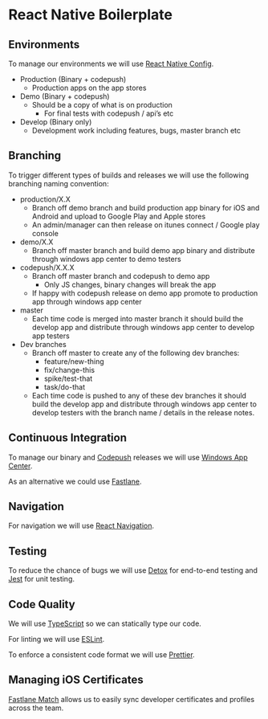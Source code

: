 # React Native Boilerplate

## Environments

To manage our environments we will use [React Native Config](https://github.com/luggit/react-native-config).

- Production (Binary + codepush)
  - Production apps on the app stores
- Demo (Binary + codepush)
  - Should be a copy of what is on production
    - For final tests with codepush / api’s etc
- Develop (Binary only)
  - Development work including features, bugs, master branch etc

## Branching

To trigger different types of builds and releases we will use the following branching naming convention:

- production/X.X
  - Branch off demo branch and build production app binary for iOS and Android and upload to Google Play and Apple stores
  - An admin/manager can then release on itunes connect / Google play console
- demo/X.X
  - Branch off master branch and build demo app binary and distribute through windows app center to demo testers
- codepush/X.X.X
  - Branch off master branch and codepush to demo app
    - Only JS changes, binary changes will break the app
  - If happy with codepush release on demo app promote to production app through windows app center
- master
  - Each time code is merged into master branch it should build the develop app and distribute through windows app center to develop app testers
- Dev branches
  - Branch off master to create any of the following dev branches:
    - feature/new-thing
    - fix/change-this
    - spike/test-that
    - task/do-that
  - Each time code is pushed to any of these dev branches it should build the develop app and distribute through windows app center to develop testers with the branch name / details in the release notes.

## Continuous Integration

To manage our binary and [Codepush](https://github.com/Microsoft/react-native-code-push) releases we will use [Windows App Center](https://docs.microsoft.com/en-us/appcenter/build/react-native/).

As an alternative we could use [Fastlane](https://carloscuesta.me/blog/shipping-react-native-apps-with-fastlane/).

## Navigation

For navigation we will use [React Navigation](https://reactnavigation.org/).

## Testing

To reduce the chance of bugs we will use [Detox](https://github.com/wix/Detox) for end-to-end testing and [Jest](https://jestjs.io/) for unit testing.

## Code Quality

We will use [TypeScript](https://www.typescriptlang.org/) so we can statically type our code. 

For linting we will use [ESLint](https://github.com/typescript-eslint/typescript-eslint).

To enforce a consistent code format we will use [Prettier](https://prettier.io/).

## Managing iOS Certificates

[Fastlane Match](https://docs.fastlane.tools/actions/match/) allows us to easily sync developer certificates and profiles across the team.